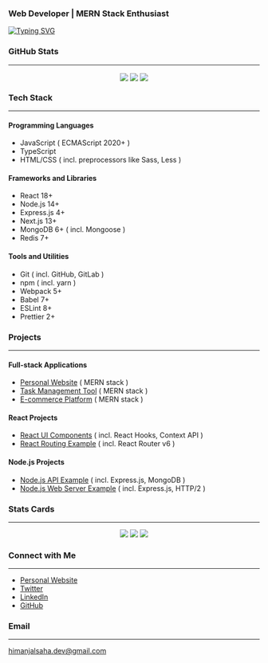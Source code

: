 

### Web Developer | MERN Stack Enthusiast

<a href="https://github.com/himanjalsaha">
  <img src="https://readme-typing-svg.demolab.com?font=Fira+Code&size=30&pause=1000&color=FFA07A&center=true&vCenter=true&width=435&lines=Welcome+to+my+GitHub+profile;I'm+Himanjal+Saha%2C+a+Web+Developer+with+a+passion+for+building+scalable+and+efficient+applications;I+specialize+in+the+MERN+stack%2C+with+a+strong+focus+on+JavaScript%2C+Node.js%2C+Express%2C+MongoDB%2C+and+React;" alt="Typing SVG" />
</a>

### GitHub Stats
---------------

<div align="center">
  <img align="center" src="https://github-readme-stats.vercel.app/api?username=himanjalsaha&theme=solarized-light&hide_border=true&include_all_commits=true&count_private=true&show_icons=true" />
  <img align="center" src="https://github-readme-streak-stats.herokuapp.com/?user=himanjalsaha&theme=solarized-light&hide_border=true" />
  <img align="center" src="https://github-readme-stats.vercel.app/api/top-langs/?username=himanjalsaha&langs_count=10&layout=compact&theme=solarized-light&hide_border=true" />
</div>

### Tech Stack
-------------

#### Programming Languages

* JavaScript ( ECMAScript 2020+ )
* TypeScript
* HTML/CSS ( incl. preprocessors like Sass, Less )

#### Frameworks and Libraries

* React 18+
* Node.js 14+
* Express.js 4+
* Next.js 13+
* MongoDB 6+ ( incl. Mongoose )
* Redis 7+

#### Tools and Utilities

* Git ( incl. GitHub, GitLab )
* npm ( incl. yarn )
* Webpack 5+
* Babel 7+
* ESLint 8+
* Prettier 2+

### Projects
------------

#### Full-stack Applications

* [Personal Website](https://himanjalsaha.com) ( MERN stack )
* [Task Management Tool](https://task-manager.himanjalsaha.com) ( MERN stack )
* [E-commerce Platform](https://ecommerce.himanjalsaha.com) ( MERN stack )

#### React Projects

* [React UI Components](https://github.com/himanjalsaha/react-ui-components) ( incl. React Hooks, Context API )
* [React Routing Example](https://github.com/himanjalsaha/react-routing-example) ( incl. React Router v6 )

#### Node.js Projects

* [Node.js API Example](https://github.com/himanjalsaha/nodejs-api-example) ( incl. Express.js, MongoDB )
* [Node.js Web Server Example](https://github.com/himanjalsaha/nodejs-web-server-example) ( incl. Express.js, HTTP/2 )

### Stats Cards
--------------

<p align="center">
  <img src="https://stats-card.himanjalsaha.workers.dev/?username=himanjalsaha&label=Profile%20Views&width=120&height=20&unit=views&text_color=black&align=center" />
  <img src="https://stats-card.himanjalsaha.workers.dev/?username=himanjalsaha&label=Follower%20Count&width=120&height=20&unit=followers&text_color=black&align=center" />
  <img src="https://stats-card.himanjalsaha.workers.dev/?username=himanjalsaha&label=Repo%20Count&width=120&height=20&unit=repos&text_color=black&align=center" />
</p>

### Connect with Me
-------------------

* [Personal Website](https://himanjalsaha.com)
* [Twitter](https://twitter.com/himanjalsaha)
* [LinkedIn](https://linkedin.com/in/himanjalsaha)
* [GitHub](https://github.com/himanjalsaha)

### Email
--------

<himanjalsaha.dev@gmail.com>
